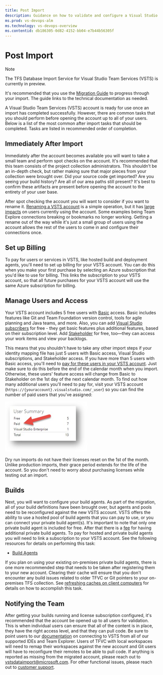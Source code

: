 ```yaml
---
title: Post Import
description: Guidance on how to validate and configure a Visual Studio Team Services (VSTS) account after it has been imported.
ms.prod: vs-devops-alm
ms.technology: vs-devops-overview
ms.contentid: db186305-0d82-4152-bb04-e7b44b56305f
---
```


# Post Import

> [!NOTE]
> The TFS Database Import Service for Visual Studio Team Services (VSTS) is currently in preview.
>
> It's recommended that you use the [Migration Guide](https://aka.ms/tfsimport) to progress through your import. The guide links to the technical documentation as needed.

A Visual Studio Team Services (VSTS) account is ready for use once an import has completed successfully. However, there are common tasks that you should perform before opening the account up to all of your users. Below is a list of the most common after import tasks that should be completed. Tasks are listed in recommended order of completion. 

## Immediately After Import
Immediately after the account becomes available you will want to take a small team and perform spot checks on the account. It's recommended that this team consists of the project collection administrators. This shouldn’t be an in-depth check, but rather making sure that major pieces from your collection were brought over. Did your source code get imported? Are you seeing your build history? Are all of our area paths still present? It's best to confirm these artifacts are present before opening the account to the entirety of your user base. 

After spot checking the account you will want to consider if you want to rename it. [Renaming a VSTS account](../accounts/rename-vsts-account.md) is a simple operation, but it has [large impacts](https://support.microsoft.com/en-us/kb/2793597) on users currently using the account. Some examples being Team Explore connections breaking or bookmarks no longer working. Getting a rename out of the way while it's just a small group of users using the account allows the rest of the users to come in and configure their connections once. 

## Set up Billing

To pay for users or services in VSTS, like hosted build and deployment agents, you'll need to set up billing for your VSTS account. You can do this when you make your first purchase by selecting an Azure subscription that you'd like to use for billing. This links the subscription to your VSTS account, so that all future purchases for your VSTS account will use the same Azure subscription for billing.

## Manage Users and Access

Your VSTS account includes 5 free users with [Basic](https://www.visualstudio.com/products/visual-studio-team-services-feature-matrix-vs) access. Basic includes features like Git and Team Foundation version control, tools for agile planning and Java teams, and more. Also, you can add [Visual Studio subscribers](https://www.visualstudio.com/products/how-to-buy-vs) for free - they get basic features plus additional features, based on their subscription level. Add [Stakeholder](https://www.visualstudio.com/products/visual-studio-team-services-feature-matrix-vs) for free, too—they can access your work items and view your backlogs.

This means that you shouldn't have to take any other import steps if your identity mapping file has just 5 users with Basic access, Visual Studio subscriptions, and Stakeholder access. If you have more than 5 users with Basic access, you'll need to [pay for these users in your VSTS account](../billing/buy-basic-access-add-users.md). Just make sure to do this before the end of the calendar month when you import. Otherwise, these users' feature access will change from Basic to Stakeholder on the 1st day of the next calendar month. To find out how many additional users you'll need to pay for, visit your VSTS account (```https://{youraccount}.visualstudio.com/_user```) so you can find the number of paid users that you've assigned:

![User Summary on a VSTS account](_img/migration-post-import/UserSummary.png)

Dry run imports do not have their licenses reset on the 1st of the month. Unlike production imports, their grace period extends for the life of the account. So you don't need to worry about purchasing licenses while testing out an import. 

## Builds
Next, you will want to configure your build agents. As part of the migration, all of your build definitions have been brought over, but agents and pools need to be reconfigured against the new VSTS account. VSTS offers the ability to use a hosted pool of build agents that you can pay to use, or you can connect your private build agent(s). It's important to note that only one private build agent is included for free. After that there is a [fee](https://www.visualstudio.com/en-us/products/visual-studio-team-services-pricing-vs.aspx) for having additional private build agents. To pay for hosted and private build agents you will need to link a subscription to your VSTS account. See the following resources for details on performing this task:

* [Build Agents](../build-release/concepts/agents/agents.md) 

If you plan on using your existing on-premises private build agents, there is one more recommended step that needs to be taken after registering them to your new account. Clearing their cache will ensure that you don't encounter any build issues related to older TFVC or Git pointers to your on-premises TFS collection. See [refreshing caches on client computers](../tfs-server/admin/backup/refresh-data-caches.md) for details on how to accomplish this task. 

## Notifying the Team
After getting your builds running and license subscription configured, it's recommended that the account be opened up to all users for validation. This is when individual users can ensure that all of the content is in place, they have the right access level, and that they can pull code. Be sure to point users to our [documentation](../accounts/set-up-vs.md) on connecting to VSTS from all of our supported IDEs and Team Explorer.  Users of TFVC with local workspaces will need to remap their workspaces against the new account and Git users will have to reconfigure their remotes to be able to pull code. If anything is reported as missing from the migrated account, please reach out to [vstsdataimport@microsoft.com](mailto:vstsdataimport@microsoft.com). For other functional issues, please reach out to [customer support](https://www.visualstudio.com/support/).  
